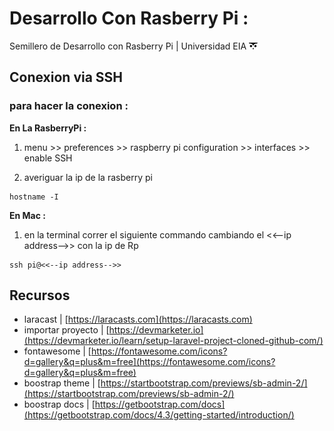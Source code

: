 
# Desarrollo Con Rasberry Pi : 
Semillero de Desarrollo con Rasberry Pi | Universidad EIA ![logo eia](https://github.com/EIA-University/LogosEIA/blob/master/assets/png/logo-eia-icon.png?raw=true)



## Conexion via SSH 

### para hacer la conexion :

**En La RasberryPi :**
  1. menu >>  preferences >> raspberry pi configuration >> interfaces >> enable SSH

  2. averiguar la ip de la rasberry pi
  ```
  hostname -I
  ```
**En Mac :**

  1. en la terminal correr el siguiente commando cambiando el <<--ip address-->> con la ip de Rp
  ```
  ssh pi@<<--ip address-->>
  ```
 

## Recursos
* laracast | [https://laracasts.com](https://laracasts.com)
* importar proyecto | [https://devmarketer.io](https://devmarketer.io/learn/setup-laravel-project-cloned-github-com/)
* fontawesome | [https://fontawesome.com/icons?d=gallery&q=plus&m=free](https://fontawesome.com/icons?d=gallery&q=plus&m=free)
* boostrap theme | [https://startbootstrap.com/previews/sb-admin-2/](https://startbootstrap.com/previews/sb-admin-2/)
* boostrap docs | [https://getbootstrap.com/docs](https://getbootstrap.com/docs/4.3/getting-started/introduction/)

